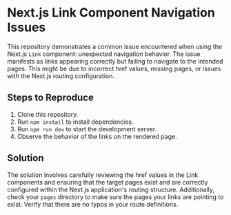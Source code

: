 # Next.js Link Component Navigation Issues

This repository demonstrates a common issue encountered when using the Next.js `Link` component: unexpected navigation behavior.  The issue manifests as links appearing correctly but failing to navigate to the intended pages. This might be due to incorrect href values, missing pages, or issues with the Next.js routing configuration.

## Steps to Reproduce

1. Clone this repository.
2. Run `npm install` to install dependencies.
3. Run `npm run dev` to start the development server.
4. Observe the behavior of the links on the rendered page.

## Solution

The solution involves carefully reviewing the href values in the Link components and ensuring that the target pages exist and are correctly configured within the Next.js application's routing structure. Additionally, check your `pages` directory to make sure the pages your links are pointing to exist.  Verify that there are no typos in your route definitions.